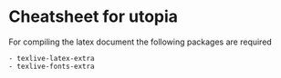 # Cheatsheet for utopia

For compiling the latex document the following packages are required
 
    - texlive-latex-extra
    - texlive-fonts-extra